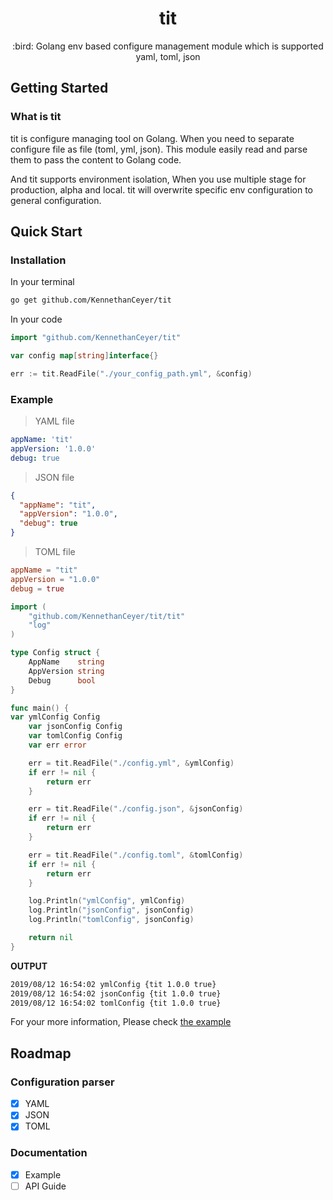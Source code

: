 <h1 align="center">tit</h1>
<p align="center">:bird: Golang env based configure management module which is supported yaml, toml, json</p>

## Getting Started

### What is tit

tit is configure managing tool on Golang. When you need to separate configure file as file (toml, yml, json). This module easily read and parse them to pass the content to Golang code.

And tit supports environment isolation, When you use multiple stage for production, alpha and local. tit will overwrite specific env configuration to general configuration. 

## Quick Start

### Installation

In your terminal

```bash
go get github.com/KennethanCeyer/tit
```

In your code

```go
import "github.com/KennethanCeyer/tit"

var config map[string]interface{}

err := tit.ReadFile("./your_config_path.yml", &config)
```

### Example


> YAML file
```yaml
appName: 'tit'
appVersion: '1.0.0'
debug: true

```

> JSON file
```json
{
  "appName": "tit",
  "appVersion": "1.0.0",
  "debug": true
}
```

> TOML file
```toml
appName = "tit"
appVersion = "1.0.0"
debug = true
```

```go
import (
	"github.com/KennethanCeyer/tit/tit"
	"log"
)

type Config struct {
	AppName    string
	AppVersion string
	Debug      bool
}

func main() {
var ymlConfig Config
	var jsonConfig Config
	var tomlConfig Config
	var err error

	err = tit.ReadFile("./config.yml", &ymlConfig)
	if err != nil {
		return err
	}

	err = tit.ReadFile("./config.json", &jsonConfig)
	if err != nil {
		return err
	}

	err = tit.ReadFile("./config.toml", &tomlConfig)
	if err != nil {
		return err
	}

	log.Println("ymlConfig", ymlConfig)
	log.Println("jsonConfig", jsonConfig)
	log.Println("tomlConfig", jsonConfig)

	return nil
}
```

**OUTPUT**

```bash
2019/08/12 16:54:02 ymlConfig {tit 1.0.0 true}
2019/08/12 16:54:02 jsonConfig {tit 1.0.0 true}
2019/08/12 16:54:02 tomlConfig {tit 1.0.0 true}
```

For your more information, Please check [the example](./example)

## Roadmap

### Configuration parser

- [x] YAML
- [x] JSON
- [x] TOML

### Documentation

- [x] Example
- [ ] API Guide
